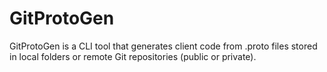# GitProtoGen
GitProtoGen is a CLI tool that generates client code from .proto files stored in local folders or remote Git repositories (public or private).
